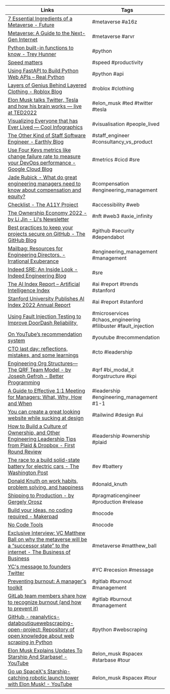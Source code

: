 | Links | Tags |
| ----- | ---- |
| [7 Essential Ingredients of a Metaverse - Future](https://future.a16z.com/7-essential-ingredients-of-a-metaverse/) | #metaverse #a16z |
| [Metaverse: A Guide to the Next-Gen Internet](https://www.credit-suisse.com/media/assets/corporate/docs/about-us/media/media-release/2022/03/metaverse-14032022.pdf) | #metaverse #arvr |
| [Python built-in functions to know - Trey Hunner](https://treyhunner.com/2019/05/python-builtins-worth-learning/) | #python |
| [Speed matters](https://www.scattered-thoughts.net/writing/speed-matters/) | #speed #productivity |
| [Using FastAPI to Build Python Web APIs – Real Python](https://realpython.com/fastapi-python-web-apis/) | #python #api |
| [Layers of Genius Behind Layered Clothing - Roblox Blog](https://blog.roblox.com/2022/04/layers-genius-behind-layered-clothing/) | #roblox #clothing |
| [Elon Musk talks Twitter, Tesla and how his brain works — live at TED2022](https://youtu.be/cdZZpaB2kDM) | #elon_musk #ted #twitter #tesla |
| [Visualizing Everyone that has Ever Lived &mdash; Cool Infographics](https://coolinfographics.com/blog/2022/5/13/visualizing-everyone-that-has-ever-lived) | #visualisation #people_lived |
| [The Other Kind of Staff Software Engineer - Earthly Blog](https://earthly.dev/blog/line-staff/) | #staff_engineer #consultancy_vs_product |
| [Use Four Keys metrics like change failure rate to measure your DevOps performance - Google Cloud Blog](https://cloud.google.com/blog/products/devops-sre/using-the-four-keys-to-measure-your-devops-performance) | #metrics #cicd #sre |
| [Jade Rubick - What do great engineering managers need to know about compensation and equity?](https://www.rubick.com/compensation-and-equity) | #compensation #engineering_management |
| [Checklist - The A11Y Project](https://www.a11yproject.com/checklist/) | #accessibility #web |
| [The Ownership Economy 2022 - by Li Jin - Li's Newsletter](https://li.substack.com/p/the-ownership-economy-2022) | #nft #web3 #axie_infinity |
| [Best practices to keep your projects secure on GitHub - The GitHub Blog](https://github.blog/2022-04-28-best-practices-to-keep-your-projects-secure-on-github/) | #github #security #dependabot |
| [Mailbag: Resources for Engineering Directors. - Irrational Exuberance](https://lethain.com/mail-bag-resources-for-engineering-directors/) | #engineering_management #management  |
| [Indeed SRE: An Inside Look - Indeed Engineering Blog](https://engineering.indeedblog.com/blog/2022/04/sre/) | #sre |
| [The AI Index Report – Artificial Intelligence Index](https://aiindex.stanford.edu/report/) | #ai #report #trends #stanford |
| [Stanford University Publishes AI Index 2022 Annual Report](https://www.infoq.com/news/2022/04/stanford-ai-index-2021/) | #ai #report #stanford |
| [Using Fault Injection Testing to Improve DoorDash Reliability ](https://doordash.engineering/2022/04/25/using-fault-injection-testing-to-improve-doordash-reliability/) | #microservices #chaos_engineering #filibuster #fault_injection |
| [On YouTube’s recommendation system](https://blog.youtube/inside-youtube/on-youtubes-recommendation-system/) | #youtube #recommendation |
| [CTO last day: reflections, mistakes, and some learnings](https://danlebrero.com/2022/03/09/cto-dairy-lessons-learned/) | #cto #leadership |
| [Engineering Org Structures— The QRF Team Model - by Joseph Gefroh - Better Programming](https://betterprogramming.pub/engineering-org-structures-the-qrf-team-model-7b92031db33c) | #qrf #bi_modal_it #orgstructure #kpi |
| [A Guide to Effective 1:1 Meeting for Managers: What, Why, How and When](https://www.superbeings.ai/blog/effective-1-on-1-meeting-guide) | #leadership #engineering_management #1-1 |
| [You can create a great looking website while sucking at design](https://thefullstackdev.net/resource/create-beautiful-website-while-sucking-at-design/) | #tailwind #design #ui  |
| [How to Build a Culture of Ownership, and Other Engineering Leadership Tips from Plaid &amp; Dropbox - First Round Review](https://review.firstround.com/how-to-build-a-culture-of-ownership-and-other-engineering-leadership-tips-from-plaid-and-dropbox) | #leadership #ownership #plaid |
| [The race to a build solid-state battery for electric cars - The Washington Post](https://www.washingtonpost.com/technology/2022/05/18/solid-state-batteries-electric-vehicles-race) | #ev #battery |
| [Donald Knuth on work habits, problem solving, and happiness](https://shuvomoy.github.io/blogs/posts/Knuth-on-work-habits-and-problem-solving-and-happiness/) | #donald_knuth  |
| [Shipping to Production - by Gergely Orosz](https://newsletter.pragmaticengineer.com/p/shipping-to-production) | #pragmaticengineer #production #release  |
| [Build your ideas, no coding required - Makerpad](https://www.makerpad.co//) |  #nocode  |
| [No Code Tools](https://www.nocode.tech/tools) | #nocode |
| [Exclusive Interview: VC Matthew Ball on why the metaverse will be a “successor state” to the internet - The Business of Business](https://www.businessofbusiness.com/amp/articles/matthew-ball-metaverse-interview-vc-epyllionco/) |  #metaverse #matthew_ball |
| [YC's message to founders  Twitter](https://twitter.com/refsrc/status/1527238287471292417) | #YC #recesion #message |
| [Preventing burnout: A manager's toolkit](https://about.gitlab.com/blog/2022/05/03/preventing-burnout-a-managers-toolkit) | #gitlab #burnout #management |
| [GitLab team members share how to recognize burnout (and how to prevent it)](https://about.gitlab.com/blog/2018/03/08/preventing-burnout/) | #gitlab #burnout #management  |
| [GitHub - reanalytics-databoutiquewebscraping-open-project: Repository of open knowledge about web scraping in Python](https://github.com/reanalytics-databoutique/webscraping-open-project) | #python #webscraping |
| [Elon Musk Explains Updates To Starship And Starbase! - YouTube](https://www.youtube.com/watch?v=3Ux6B3bvO0w&t=848s)| #elon_musk #spacex #starbase #tour |
| [Go up SpaceX's Starship-catching robotic launch tower with Elon Musk! - YouTube](https://www.youtube.com/watch?v=XP5k3ZzPf_0) | #elon_musk #spacex #tour |